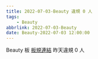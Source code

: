 ```yaml
---
title: 2022-07-03-Beauty 違規 0 人
tags:
    - Beauty
abbrlink: 2022-07-03-Beauty
date: Beauty-2022-07-03 12:00:00
---
```

Beauty 板 [板規連結](https://www.ptt.cc/bbs/Beauty/M.1630069980.A.84B.html)
昨天違規 0 人
